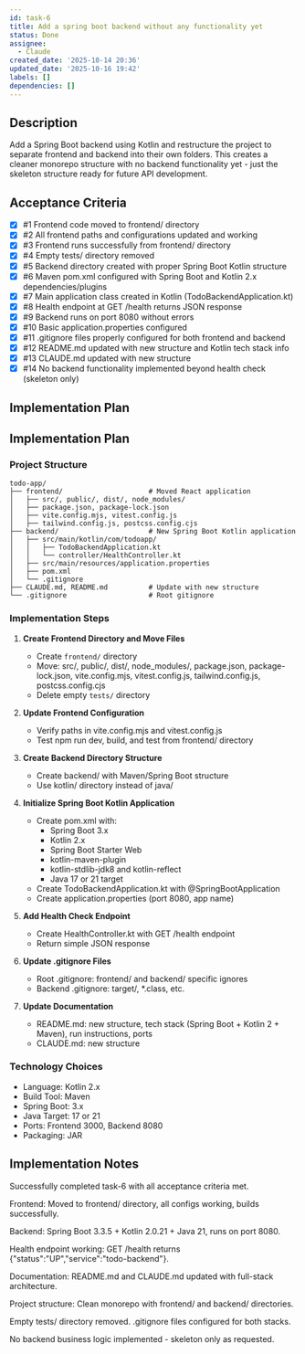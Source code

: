 ```yaml
---
id: task-6
title: Add a spring boot backend without any functionality yet
status: Done
assignee:
  - Claude
created_date: '2025-10-14 20:36'
updated_date: '2025-10-16 19:42'
labels: []
dependencies: []
---
```


## Description

<!-- SECTION:DESCRIPTION:BEGIN -->
Add a Spring Boot backend using Kotlin and restructure the project to separate frontend and backend into their own folders. This creates a cleaner monorepo structure with no backend functionality yet - just the skeleton structure ready for future API development.
<!-- SECTION:DESCRIPTION:END -->

## Acceptance Criteria
<!-- AC:BEGIN -->
- [x] #1 Frontend code moved to frontend/ directory
- [x] #2 All frontend paths and configurations updated and working
- [x] #3 Frontend runs successfully from frontend/ directory
- [x] #4 Empty tests/ directory removed
- [x] #5 Backend directory created with proper Spring Boot Kotlin structure
- [x] #6 Maven pom.xml configured with Spring Boot and Kotlin 2.x dependencies/plugins
- [x] #7 Main application class created in Kotlin (TodoBackendApplication.kt)
- [x] #8 Health endpoint at GET /health returns JSON response
- [x] #9 Backend runs on port 8080 without errors
- [x] #10 Basic application.properties configured
- [x] #11 .gitignore files properly configured for both frontend and backend
- [x] #12 README.md updated with new structure and Kotlin tech stack info
- [x] #13 CLAUDE.md updated with new structure
- [x] #14 No backend functionality implemented beyond health check (skeleton only)
<!-- AC:END -->

## Implementation Plan

<!-- SECTION:PLAN:BEGIN -->
## Implementation Plan

### Project Structure
```
todo-app/
├── frontend/                     # Moved React application
│   ├── src/, public/, dist/, node_modules/
│   ├── package.json, package-lock.json
│   ├── vite.config.mjs, vitest.config.js
│   ├── tailwind.config.js, postcss.config.cjs
├── backend/                      # New Spring Boot Kotlin application
│   ├── src/main/kotlin/com/todoapp/
│   │   ├── TodoBackendApplication.kt
│   │   └── controller/HealthController.kt
│   ├── src/main/resources/application.properties
│   ├── pom.xml
│   └── .gitignore
├── CLAUDE.md, README.md          # Update with new structure
└── .gitignore                    # Root gitignore
```

### Implementation Steps

1. **Create Frontend Directory and Move Files**
   - Create `frontend/` directory
   - Move: src/, public/, dist/, node_modules/, package.json, package-lock.json, vite.config.mjs, vitest.config.js, tailwind.config.js, postcss.config.cjs
   - Delete empty `tests/` directory

2. **Update Frontend Configuration**
   - Verify paths in vite.config.mjs and vitest.config.js
   - Test npm run dev, build, and test from frontend/ directory

3. **Create Backend Directory Structure**
   - Create backend/ with Maven/Spring Boot structure
   - Use kotlin/ directory instead of java/

4. **Initialize Spring Boot Kotlin Application**
   - Create pom.xml with:
     - Spring Boot 3.x
     - Kotlin 2.x
     - Spring Boot Starter Web
     - kotlin-maven-plugin
     - kotlin-stdlib-jdk8 and kotlin-reflect
     - Java 17 or 21 target
   - Create TodoBackendApplication.kt with @SpringBootApplication
   - Create application.properties (port 8080, app name)

5. **Add Health Check Endpoint**
   - Create HealthController.kt with GET /health endpoint
   - Return simple JSON response

6. **Update .gitignore Files**
   - Root .gitignore: frontend/ and backend/ specific ignores
   - Backend .gitignore: target/, *.class, etc.

7. **Update Documentation**
   - README.md: new structure, tech stack (Spring Boot + Kotlin 2 + Maven), run instructions, ports
   - CLAUDE.md: new structure

### Technology Choices
- Language: Kotlin 2.x
- Build Tool: Maven
- Spring Boot: 3.x
- Java Target: 17 or 21
- Ports: Frontend 3000, Backend 8080
- Packaging: JAR
<!-- SECTION:PLAN:END -->

## Implementation Notes

<!-- SECTION:NOTES:BEGIN -->
Successfully completed task-6 with all acceptance criteria met.

Frontend: Moved to frontend/ directory, all configs working, builds successfully.

Backend: Spring Boot 3.3.5 + Kotlin 2.0.21 + Java 21, runs on port 8080.

Health endpoint working: GET /health returns {"status":"UP","service":"todo-backend"}.

Documentation: README.md and CLAUDE.md updated with full-stack architecture.

Project structure: Clean monorepo with frontend/ and backend/ directories.

Empty tests/ directory removed. .gitignore files configured for both stacks.

No backend business logic implemented - skeleton only as requested.
<!-- SECTION:NOTES:END -->
